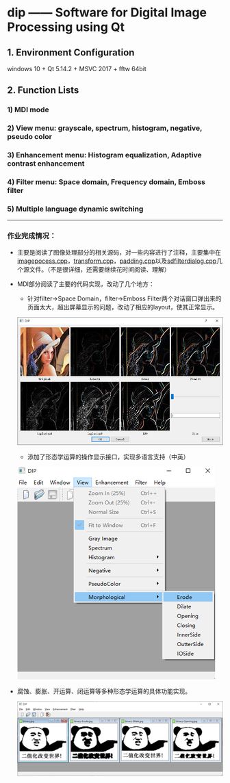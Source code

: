 # dip —— Software for **Digital Image Processing** using Qt

## 1. Environment Configuration
windows 10 + Qt 5.14.2 + MSVC 2017 + fftw 64bit

## 2. Function Lists

### 1) MDI mode
### 2) View menu: grayscale, spectrum, histogram, negative, pseudo color
### 3) Enhancement menu: Histogram equalization, Adaptive contrast enhancement
### 4) Filter menu: Space domain, Frequency domain, Emboss filter
### 5) Multiple language dynamic switching


****
### 作业完成情况：
- 主要是阅读了图像处理部分的相关源码，对一些内容进行了注释，主要集中在[imagepocess.cpp](./imagepocess.cpp)，[transform.cpp](./transform.cpp)，[padding.cpp](./padding.cpp)以及[sdfilterdialog.cpp](./sdfilterdialog.cpp)几个源文件。（不是很详细，还需要继续花时间阅读、理解）
- MDI部分阅读了主要的代码实现，改动了几个地方：
  - 针对filter->Space Domain，filter->Emboss Filter两个对话窗口弹出来的页面太大，超出屏幕显示的问题，改动了相应的layout，使其正常显示。
  
  !["ui_change"](./pic/ui_change.png  )
  - 添加了形态学运算的操作显示接口，实现多语言支持（中英）
  
  !["ui_plus"](./pic/ui_plus.png)

- 腐蚀、膨胀、开运算、闭运算等多种形态学运算的具体功能实现。

  !["morphological"](./pic/morphological.png  )
